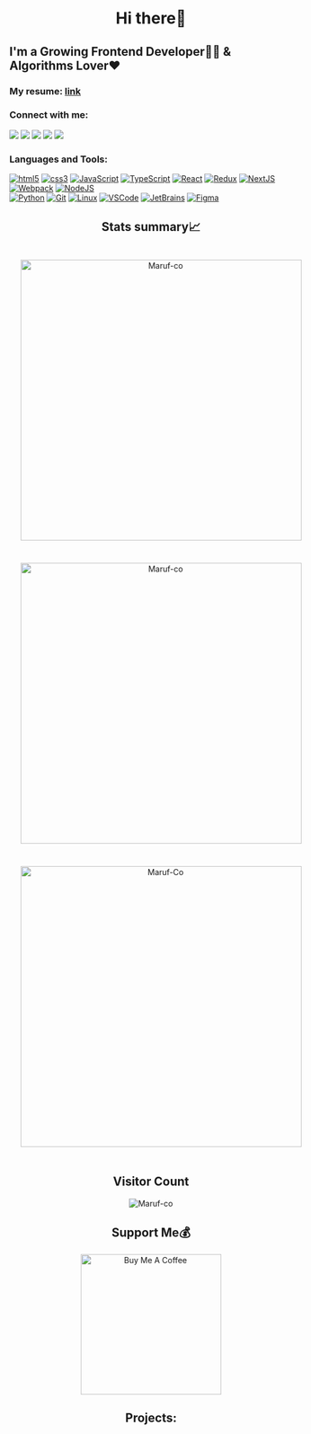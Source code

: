 <h1 align="center">Hi there👋</h1>

## I'm a Growing Frontend Developer👨‍💻 & Algorithms Lover❤️

<h3 align="left">My resume:
<a href="https://disk.yandex.ru/i/HATnhaPXJ50lQg](https://resume-red-one.vercel.app/" target="blank"> link</a>
</h3>

### Connect with me:

<p align="left">  
<a href="mailto:workingMonkey42@gmail.com" target="blank">
<img src="https://img.icons8.com/color/40/gmail.png"/></a>
<a href="https://t.me/Rescuemybrain" target="blank">
<img src="https://img.icons8.com/fluency/40/telegram-app.png"/></a>
<a href="https://www.linkedin.com/in/maruf-asatullaev-61aa18242" target="blank">
<img src="https://img.icons8.com/color/40/linkedin.png"/></a>
<a href="https://www.instagram.com/edmonkaupervud/" target="blank">
<img src="https://img.icons8.com/fluency/40/instagram-new.png"/></a>
<a href="https://twitter.com/workingMonkey42" target="blank">
<img src="https://img.icons8.com/color/40/twitter--v2.png"/></a>
</p>

### Languages and Tools:

<p align='left'>
<a href="https://developer.mozilla.org/en-US/docs/Web/HTML">
<img src="https://img.icons8.com/color/40/html-5.png"
alt='html5'></a>
<a href="https://developer.mozilla.org/en-US/docs/Web/CSS">
<img src="https://img.icons8.com/color/40/css3.png"
alt='css3'></a>
<a href="https://developer.mozilla.org/en-US/docs/Web/JavaScript">
<img src="https://img.icons8.com/color/40/javascript.png"
alt='JavaScript'></a>
<a href="https://www.typescriptlang.org/docs/">
<img src="https://img.icons8.com/color/40/typescript.png"
alt='TypeScript'></a>
<a href="https://reactjs.org/docs/getting-started.html">
<img src="https://img.icons8.com/color/40/react-native.png"
alt='React'></a>
<a href="https://redux.js.org/">
<img src="https://img.icons8.com/color/40/redux.png"
alt='Redux'></a>
<a href="https://nextjs.org/">
<img src="https://img.icons8.com/color/40/nextjs.png"
alt='NextJS'></a>
<a href="https://webpack.js.org/">
<img src="https://img.icons8.com/color/40/webpack.png"
alt='Webpack'></a>
<a href="https://nodejs.org/en/">
<img src="https://img.icons8.com/color/40/nodejs.png"
alt='NodeJS'></a>
<br>
<a href="https://www.python.org">
<img src="https://img.icons8.com/color/40/python.png" 
alt='Python'></a>
<a href="https://git-scm.com/">
<img src="https://img.icons8.com/color/40/git.png" 
alt='Git'></a>
<a href="https://www.linux.org/">
<img src="https://img.icons8.com/color/40/linux.png" 
alt='Linux'></a>
<a href="https://code.visualstudio.com/">
<img src="https://img.icons8.com/color/40/visual-studio-code-2019.png" 
alt='VSCode'></a>
<a href="https://www.jetbrains.com/">
<img src="https://img.icons8.com/color/40/jetbrains.png" 
alt='JetBrains'></a>
<a href="https://www.figma.com/">
<img src="https://img.icons8.com/color/40/figma.png" 
alt='Figma'></a>

</p>

## <h2 align="center">Stats summary📈</h2>

<p align="center">
<img style="width: 500px; margin: 20px;" src="https://github-readme-stats.vercel.app/api/top-langs?username=Maruf-co&show_icons=true&theme=dracula&title_color=ff8000&text_color=ffffff&bg_color=6a6a6a&locale=en&layout=compact&hide_border=true" alt="Maruf-co" /> 
<img style="width: 500px; margin: 20px;" src="https://github-readme-stats.vercel.app/api?username=Maruf-co&show_icons=true&theme=dark&cache_seconds=1800&locale=en" alt="Maruf-co" />
<img style="width: 500px; margin: 20px;" src="https://github-readme-streak-stats.herokuapp.com/?user=Maruf-co&theme=highcontrast&hide_border=true" alt="Maruf-Co" />
</p>

<h2 align="center">Visitor Count</h2>

 <p align="center"> 
 <img src="https://profile-counter.glitch.me/{maruf-co}/count.svg" alt="Maruf-co" />
</p>

<h2 align="center">Support Me💰</h2>

 <p align="center"> 
<a href="https://www.buymeacoffee.com/workingmonT" target="_blank"><img src="https://cdn.buymeacoffee.com/buttons/v2/default-yellow.png" alt="Buy Me A Coffee" width="250" ></a>
</p>

<h2 align="center">Projects:</h2>
